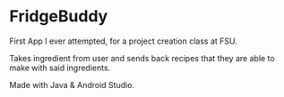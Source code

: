 # FridgeBuddy
First App I ever attempted, for a project creation class at FSU.

Takes ingredient from user and sends back recipes that they are able to make with said ingredients.

Made with Java & Android Studio.
